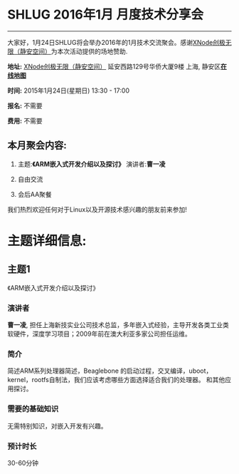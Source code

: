 # SHLUG 2016年1月 月度技术分享会
--------------------------------------------------------------------------------
大家好，1月24日SHLUG将会举办2016年的1月技术交流聚会。感谢[XNode创极无限（静安空间）](https://mozzos.com/zh/spaces/view/d571496a-1315-42ee-93e8-c90886996b61)为本次活动提供的场地赞助.

**地址:** [XNode创极无限（静安空间）](https://mozzos.com/zh/spaces/view/d571496a-1315-42ee-93e8-c90886996b61) 延安西路129号华侨大厦9楼 上海, 静安区[**在线地图**](http://m.amap.com/search/view/keywords=%E4%B8%AD%E5%9B%BD%E4%B8%8A%E6%B5%B7%E5%B8%82%E4%B8%8A%E6%B5%B7%E9%9D%99%E5%AE%89%E5%8C%BA%E5%BB%B6%E5%AE%89%E8%A5%BF%E8%B7%AF129%E5%8F%B7)

**时间:** 2015年1月24日(星期日) 13:30 - 17:00

**报名:** 不需要

**费用:** 不需要

本月聚会内容:
---------------
1. 主题:**《ARM嵌入式开发介绍以及探讨》** 演讲者:**曹一凌**

2. 自由交流

3. 会后AA聚餐

我们热烈欢迎任何对于Linux以及开源技术感兴趣的朋友前来参加!

# 主题详细信息:


## 主题1
《ARM嵌入式开发介绍以及探讨》

### 演讲者
**曹一凌**, 担任上海新技实业公司技术总监，多年嵌入式经验，主导开发各类工业类软硬件，深度学习项目；2009年前在澳大利亚多家公司担任运维。

### 简介
简述ARM系列处理器简述，Beaglebone 的启动过程，交叉编译，uboot，kernel，rootfs自制法，我们应该考虑哪些方面选择适合我们的处理器。 和其他应用探讨。

### 需要的基础知识
无需特别知识，对嵌入开发有兴趣。

### 预计时长
30-60分钟
